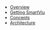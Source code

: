 <!-- docs/_sidebar.md -->
- [Overview](./readme.md)
- [Getting SmartViu](./GettingSmartViu.md)
- [Concepts](./concepts.md)
- [Architecture](./architecture.md)
